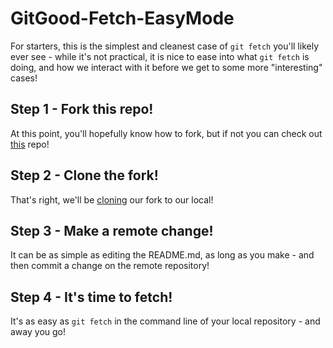 # GitGood-Fetch-EasyMode

For starters, this is the simplest and cleanest case of `git fetch` you'll likely ever see - while it's not practical, it is nice to ease into what `git fetch` is doing, and how we interact with it before we get to some more "interesting" cases!

## Step 1 - Fork this repo!

At this point, you'll hopefully know how to fork, but if not you can check out [this](https://github.com/chris-alexiuk/GitGood-Forking) repo!

## Step 2 - Clone the fork! 

That's right, we'll be [cloning](https://github.com/chris-alexiuk/GitGood-Cloning) our fork to our local!

## Step 3 - Make a remote change!

It can be as simple as editing the README.md, as long as you make - and then commit a change on the remote repository!

## Step 4 - It's time to fetch!

It's as easy as `git fetch` in the command line of your local repository - and away you go!
